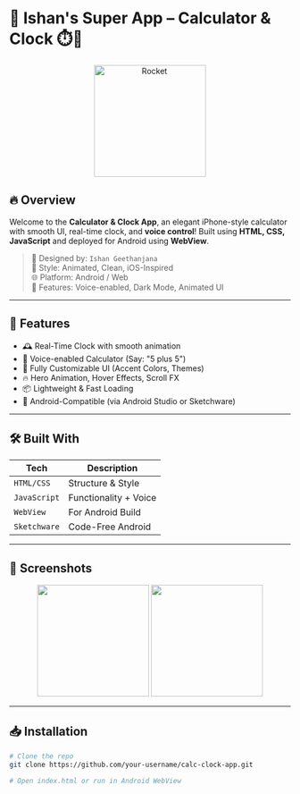 # 🚀 Ishan's Super App – Calculator & Clock ⏱️🔢

<p align="center">
  <img src="https://media.giphy.com/media/26AHONQ79FdWZhAI0/giphy.gif" width="200" alt="Rocket" />
</p>

## 🔥 Overview
Welcome to the **Calculator & Clock App**, an elegant iPhone-style calculator with smooth UI, real-time clock, and **voice control**! Built using **HTML, CSS, JavaScript** and deployed for Android using **WebView**.

> 🧠 Designed by: `Ishan Geethanjana`  
> 🎨 Style: Animated, Clean, iOS-Inspired  
> 🌐 Platform: Android / Web  
> 🎤 Features: Voice-enabled, Dark Mode, Animated UI

---

## 📱 Features

- 🕰️ Real-Time Clock with smooth animation  
- 🎤 Voice-enabled Calculator (Say: "5 plus 5")  
- 🎨 Fully Customizable UI (Accent Colors, Themes)  
- 🔥 Hero Animation, Hover Effects, Scroll FX  
- 📦 Lightweight & Fast Loading  
- 📱 Android-Compatible (via Android Studio or Sketchware)

---

## 🛠️ Built With

| Tech         | Description         |
|--------------|----------------------|
| `HTML/CSS`   | Structure & Style     |
| `JavaScript` | Functionality + Voice |
| `WebView`    | For Android Build     |
| `Sketchware` | Code-Free Android     |

---

## 📸 Screenshots

<p align="center">
  <img src="https://via.placeholder.com/300x600.png?text=Calculator+UI" width="200" />
  <img src="https://via.placeholder.com/300x600.png?text=Clock+UI" width="200" />
</p>

---

## 📥 Installation

```bash
# Clone the repo
git clone https://github.com/your-username/calc-clock-app.git

# Open index.html or run in Android WebView
